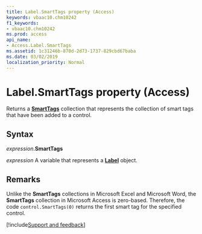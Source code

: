 ```yaml
---
title: Label.SmartTags property (Access)
keywords: vbaac10.chm10242
f1_keywords:
- vbaac10.chm10242
ms.prod: access
api_name:
- Access.Label.SmartTags
ms.assetid: 1c31246b-870d-2d73-1737-829cbd67baba
ms.date: 03/02/2019
localization_priority: Normal
---
```



# Label.SmartTags property (Access)

Returns a **[SmartTags](Access.SmartTags.md)** collection that represents the collection of smart tags that have been added to a control. 


## Syntax

_expression_.**SmartTags**

_expression_ A variable that represents a **[Label](Access.Label.md)** object.


## Remarks

Unlike the **SmartTags** collections in Microsoft Excel and Microsoft Word, the **SmartTags** collection in Microsoft Access is zero-based. Therefore, the code `control.SmartTags(0)` returns the first smart tag for the specified control.




[!include[Support and feedback](~/includes/feedback-boilerplate.md)]